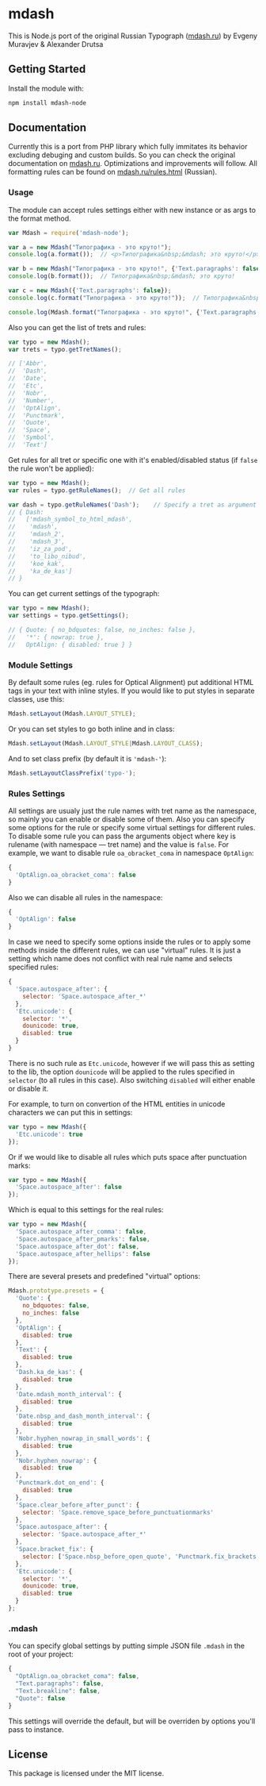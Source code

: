 # mdash

This is Node.js port of the original Russian Typograph ([mdash.ru](http://mdash.ru/)) by Evgeny Muravjev & Alexander Drutsa

## Getting Started
Install the module with:
```bash
npm install mdash-node
```

## Documentation
Currently this is a port from PHP library which fully immitates its behavior excluding debuging and custom builds. So you can check the original documentation on [mdash.ru](http://mdash.ru/). Optimizations and improvements will follow. All formatting rules can be found on [mdash.ru/rules.html](http://mdash.ru/rules.html) (Russian).

### Usage
The module can accept rules settings either with new instance or as args to the format method.

```javascript
var Mdash = require('mdash-node');

var a = new Mdash("Типографика - это круто!");
console.log(a.format());  // <p>Типографика&nbsp;&mdash; это круто!</p>

var b = new Mdash("Типографика - это круто!", {'Text.paragraphs': false});
console.log(b.format());  // Типографика&nbsp;&mdash; это круто!

var c = new Mdash({'Text.paragraphs': false});
console.log(c.format("Типографика - это круто!"));  // Типографика&nbsp;&mdash; это круто!

console.log(Mdash.format("Типографика - это круто!", {'Text.paragraphs': false}));  // Типографика&nbsp;&mdash; это круто!
```

Also you can get the list of trets and rules:

```javascript
var typo = new Mdash();
var trets = typo.getTretNames();

// ['Abbr',
//  'Dash',
//  'Date',
//  'Etc',
//  'Nobr',
//  'Number',
//  'OptAlign',
//  'Punctmark',
//  'Quote',
//  'Space',
//  'Symbol',
//  'Text']
```

Get rules for all tret or specific one with it's enabled/disabled status (if `false` the rule won't be applied):

```javascript
var typo = new Mdash();
var rules = typo.getRuleNames();  // Get all rules

var dash = typo.getRuleNames('Dash');    // Specify a tret as argument
// { Dash:
//   ['mdash_symbol_to_html_mdash',
//    'mdash',
//    'mdash_2',
//    'mdash_3',
//    'iz_za_pod',
//    'to_libo_nibud',
//    'koe_kak',
//    'ka_de_kas']
// }
```

You can get current settings of the typograph:

```javascript
var typo = new Mdash();
var settings = typo.getSettings();

// { Quote: { no_bdquotes: false, no_inches: false },
//   '*': { nowrap: true },
//   OptAlign: { disabled: true } }
```

### Module Settings

By default some rules (eg. rules for Optical Alignment) put additional HTML tags in your text with inline styles. If you would like to put styles in separate classes, use this:

```javascript
Mdash.setLayout(Mdash.LAYOUT_STYLE);
```

Or you can set styles to go both inline and in class:

```javascript
Mdash.setLayout(Mdash.LAYOUT_STYLE|Mdash.LAYOUT_CLASS);
```

And to set class prefix (by default it is `'mdash-'`):

```javascript
Mdash.setLayoutClassPrefix('typo-');
```

### Rules Settings
All settings are usualy just the rule names with tret name as the namespace, so mainly you can enable or disable some of them. Also you can specify some options for the rule or specify some virtual settings for different rules. To disable some rule you can pass the arguments object where key is rulename (with namespace — tret name) and the value is `false`. For example, we want to disable rule `oa_obracket_coma` in namespace `OptAlign`:

```javascript
{
  'OptAlign.oa_obracket_coma': false
}
```

Also we can disable all rules in the namespace:

```javascript
{
  'OptAlign': false
}
```

In case we need to specify some options inside the rules or to apply some methods inside the different rules, we can use "virtual" rules. It is just a setting which name does not conflict with real rule name and selects specified rules:

```javascript
{
  'Space.autospace_after': {
    selector: 'Space.autospace_after_*'
  },
  'Etc.unicode': {
    selector: '*',
    dounicode: true,
    disabled: true
  }
}
```

There is no such rule as `Etc.unicode`, however if we will pass this as setting to the lib, the option `dounicode` will be applied to the rules specified in `selector` (to all rules in this case). Also switching `disabled` will either enable or disable it.

For example, to turn on convertion of the HTML entities in unicode characters we can put this in settings:

```javascript
var typo = new Mdash({
  'Etc.unicode': true
});
```

Or if we would like to disable all rules which puts space after punctuation marks:

```javascript
var typo = new Mdash({
  'Space.autospace_after': false
});
```

Which is equal to this settings for the real rules:

```javascript
var typo = new Mdash({
  'Space.autospace_after_comma': false,
  'Space.autospace_after_pmarks': false,
  'Space.autospace_after_dot': false,
  'Space.autospace_after_hellips': false
});
```


There are several presets and predefined "virtual" options:

```javascript
Mdash.prototype.presets = {
  'Quote': {
    no_bdquotes: false,
    no_inches: false
  },
  'OptAlign': {
    disabled: true
  },
  'Text': {
    disabled: true
  },
  'Dash.ka_de_kas': {
    disabled: true
  },
  'Date.mdash_month_interval': {
    disabled: true
  },
  'Date.nbsp_and_dash_month_interval': {
    disabled: true
  },
  'Nobr.hyphen_nowrap_in_small_words': {
    disabled: true
  },
  'Nobr.hyphen_nowrap': {
    disabled: true
  },
  'Punctmark.dot_on_end': {
    disabled: true
  },
  'Space.clear_before_after_punct': {
    selector: 'Space.remove_space_before_punctuationmarks'
  },
  'Space.autospace_after': {
    selector: 'Space.autospace_after_*'
  },
  'Space.bracket_fix': {
    selector: ['Space.nbsp_before_open_quote', 'Punctmark.fix_brackets']
  },
  'Etc.unicode': {
    selector: '*',
    dounicode: true,
    disabled: true
  }
};
```

### .mdash

You can specify global settings by putting simple JSON file `.mdash` in the root of your project:

```javascript
{
  "OptAlign.oa_obracket_coma": false,
  "Text.paragraphs": false,
  "Text.breakline": false,
  "Quote": false
}
```

This settings will override the default, but will be overriden by options you'll pass to instance.


## License
This package is licensed under the MIT license.
